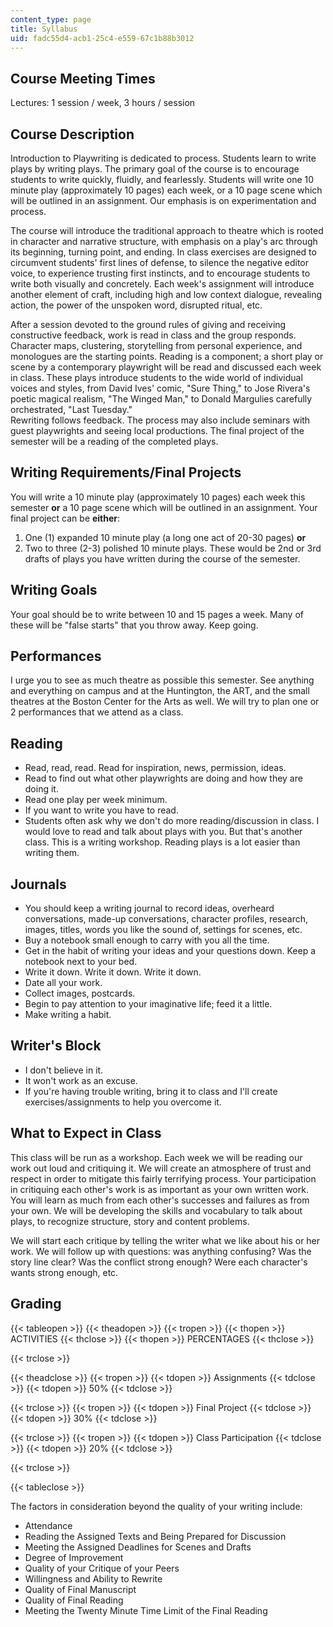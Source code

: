 ```yaml
---
content_type: page
title: Syllabus
uid: fadc55d4-acb1-25c4-e559-67c1b88b3012
---
```


Course Meeting Times
--------------------

Lectures: 1 session / week, 3 hours / session

Course Description
------------------

Introduction to Playwriting is dedicated to process. Students learn to write plays by writing plays. The primary goal of the course is to encourage students to write quickly, fluidly, and fearlessly. Students will write one 10 minute play (approximately 10 pages) each week, or a 10 page scene which will be outlined in an assignment. Our emphasis is on experimentation and process.

The course will introduce the traditional approach to theatre which is rooted in character and narrative structure, with emphasis on a play's arc through its beginning, turning point, and ending. In class exercises are designed to circumvent students' first lines of defense, to silence the negative editor voice, to experience trusting first instincts, and to encourage students to write both visually and concretely. Each week's assignment will introduce another element of craft, including high and low context dialogue, revealing action, the power of the unspoken word, disrupted ritual, etc.

After a session devoted to the ground rules of giving and receiving constructive feedback, work is read in class and the group responds. Character maps, clustering, storytelling from personal experience, and monologues are the starting points. Reading is a component; a short play or scene by a contemporary playwright will be read and discussed each week in class. These plays introduce students to the wide world of individual voices and styles, from David Ives' comic, "Sure Thing," to Jose Rivera's poetic magical realism, "The Winged Man," to Donald Margulies carefully orchestrated, "Last Tuesday."  
Rewriting follows feedback. The process may also include seminars with guest playwrights and seeing local productions. The final project of the semester will be a reading of the completed plays.

Writing Requirements/Final Projects
-----------------------------------

You will write a 10 minute play (approximately 10 pages) each week this semester **or** a 10 page scene which will be outlined in an assignment. Your final project can be **either**:

1.  One (1) expanded 10 minute play (a long one act of 20-30 pages) **or**
2.  Two to three (2-3) polished 10 minute plays. These would be 2nd or 3rd drafts of plays you have written during the course of the semester.

Writing Goals
-------------

Your goal should be to write between 10 and 15 pages a week. Many of these will be "false starts" that you throw away. Keep going.

Performances
------------

I urge you to see as much theatre as possible this semester. See anything and everything on campus and at the Huntington, the ART, and the small theatres at the Boston Center for the Arts as well. We will try to plan one or 2 performances that we attend as a class.

Reading
-------

*   Read, read, read. Read for inspiration, news, permission, ideas.
*   Read to find out what other playwrights are doing and how they are doing it.
*   Read one play per week minimum.
*   If you want to write you have to read.
*   Students often ask why we don't do more reading/discussion in class. I would love to read and talk about plays with you. But that's another class. This is a writing workshop. Reading plays is a lot easier than writing them.

Journals
--------

*   You should keep a writing journal to record ideas, overheard conversations, made-up conversations, character profiles, research, images, titles, words you like the sound of, settings for scenes, etc.
*   Buy a notebook small enough to carry with you all the time.
*   Get in the habit of writing your ideas and your questions down. Keep a notebook next to your bed.
*   Write it down. Write it down. Write it down.
*   Date all your work.
*   Collect images, postcards.
*   Begin to pay attention to your imaginative life; feed it a little.
*   Make writing a habit.

Writer's Block
--------------

*   I don't believe in it.
*   It won't work as an excuse.
*   If you're having trouble writing, bring it to class and I'll create exercises/assignments to help you overcome it.

What to Expect in Class
-----------------------

This class will be run as a workshop. Each week we will be reading our work out loud and critiquing it. We will create an atmosphere of trust and respect in order to mitigate this fairly terrifying process. Your participation in critiquing each other's work is as important as your own written work. You will learn as much from each other's successes and failures as from your own. We will be developing the skills and vocabulary to talk about plays, to recognize structure, story and content problems.

We will start each critique by telling the writer what we like about his or her work. We will follow up with questions: was anything confusing? Was the story line clear? Was the conflict strong enough? Were each character's wants strong enough, etc.

Grading
-------

{{< tableopen >}}
{{< theadopen >}}
{{< tropen >}}
{{< thopen >}}
ACTIVITIES
{{< thclose >}}
{{< thopen >}}
PERCENTAGES
{{< thclose >}}

{{< trclose >}}

{{< theadclose >}}
{{< tropen >}}
{{< tdopen >}}
Assignments
{{< tdclose >}}
{{< tdopen >}}
50%
{{< tdclose >}}

{{< trclose >}}
{{< tropen >}}
{{< tdopen >}}
Final Project
{{< tdclose >}}
{{< tdopen >}}
30%
{{< tdclose >}}

{{< trclose >}}
{{< tropen >}}
{{< tdopen >}}
Class Participation
{{< tdclose >}}
{{< tdopen >}}
20%
{{< tdclose >}}

{{< trclose >}}

{{< tableclose >}}

  

The factors in consideration beyond the quality of your writing include:

*   Attendance
*   Reading the Assigned Texts and Being Prepared for Discussion
*   Meeting the Assigned Deadlines for Scenes and Drafts
*   Degree of Improvement
*   Quality of your Critique of your Peers
*   Willingness and Ability to Rewrite
*   Quality of Final Manuscript
*   Quality of Final Reading
*   Meeting the Twenty Minute Time Limit of the Final Reading
